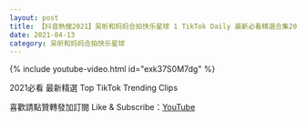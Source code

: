 ```yaml
---
layout: post
title: 【抖音熱搜2021】吴昕和妈妈合拍快乐星球 1 TikTok Daily 最新必看精選合集2021 04 13
date: 2021-04-13
category: 吴昕和妈妈合拍快乐星球
---
```


{% include youtube-video.html id="exk37S0M7dg" %}

2021必看 最新精選 Top TikTok Trending Clips

喜歡請點贊轉發加訂閱 Like & Subscribe：[YouTube](https://www.youtube.com/channel/UCAoR7VcanIPd04uEq_GIylA/videos)

